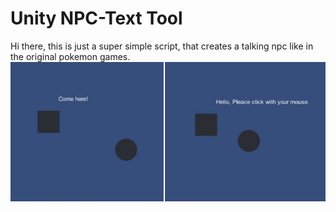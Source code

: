 # Unity NPC-Text Tool
Hi there,
this is just a super simple script, that creates a talking npc like in the original pokemon games.
![It talks to you](image.jpg)
